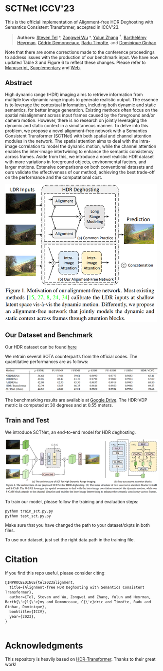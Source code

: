 # SCTNet ICCV'23

This is the official implementation of Alignment-free HDR Deghosting with Semantics Consistent Transformer, accepted in ICCV'23.

> **Authors:** 
> [Steven Tel](https://imvia.u-bourgogne.fr/equipe/tel-steven) *,
> [Zongwei Wu](https://scholar.google.fr/citations?user=3QSALjX498QC&hl=en) *,
> [Yulun Zhang](https://scholar.google.fr/citations?user=ORmLjWoAAAAJ&hl=en&oi=ao) $`^\dagger`$, 
> [Barthélémy Heyrman](https://scholar.google.fr/citations?user=2VOpb80AAAAJ&hl=en&oi=ao),
> [Cédric Demonceaux](https://scholar.google.fr/citations?user=CCvaUR4AAAAJ&hl=en),
> [Radu Timofte](https://scholar.google.fr/citations?user=u3MwH5kAAAAJ&hl=en),
> and [Dominique Ginhac](https://scholar.google.fr/citations?user=fkdCT5kAAAAJ&hl=en&oi=ao).

Note that there are some corrections made to the conference proceedings to address issues with the production of our benchmark input. We have now updated Table 3 and Figure 6 to reflect these changes. Please refer to [Manuscript](https://arxiv.org/pdf/2305.18135.pdf), [Supplementary](https://github.com/Zongwei97/SCTNet/blob/main/Supp/Supplementary.pdf) and [Web](https://steven-tel.github.io/sctnet/).



## Abstract

High dynamic range (HDR) imaging aims to retrieve information from multiple low-dynamic range inputs to generate realistic output. The essence is to leverage the contextual information, including both dynamic and static semantics, for better image generation. Existing methods often focus on the spatial misalignment across input frames caused by the foreground and/or camera motion. However, there is no research on jointly leveraging the dynamic and static context in a simultaneous manner.  To delve into this problem, we propose a novel alignment-free network with a Semantics Consistent Transformer (SCTNet) with both spatial and channel attention modules in the network. The spatial attention aims to deal with the intra-image correlation to model the dynamic motion, while the channel attention enables the inter-image intertwining to enhance the semantic consistency across frames. Aside from this, we introduce a novel realistic HDR dataset with more variations in foreground objects, environmental factors, and larger motions. Extensive comparisons on both conventional datasets and ours validate the effectiveness of our method, achieving the best trade-off on the performance and the computational cost.

<img src="https://github.com/Zongwei97/SCTNet/blob/main/Supp/abstract.png"  width="500" />


## Our Dataset and Benchmark

Our HDR dataset can be found [here](https://drive.google.com/drive/folders/1CtvUxgFRkS56do_Hea2QC7ztzglGfrlB)

We retrain several SOTA counterparts from the official codes.  The quantitative performances are as follows:

![abstract](https://github.com/Zongwei97/SCTNet/blob/main/Supp/Benchmark.png)

The benchmarking results are available at [Google Drive](https://drive.google.com/file/d/1fCQh26zwwVUdWCC8GsnPdRa9J9MUuqM_/view?usp=sharing).
The HDR-VDP metric is computed at 30 degrees and at 0.55 meters.

## Train and Test

We introduce SCTNet, an end-to-end model for HDR deghosting.

![abstract](https://github.com/Zongwei97/SCTNet/blob/main/Supp/Model.png)

To train our model, please follow the training and evaluation steps:

```
python train_sct.py.py
python test_sct.py.py
```
Make sure that you have changed the path to your dataset/ckpts in both files.

To use our dataset, just set the right data path in the training file.

# Citation

If you find this repo useful, please consider citing:

```
@INPROCEEDINGS{tel2023alignment,
  title={Alignment-free HDR Deghosting with Semantics Consistent Transformer},
  author={Tel, Steven and Wu, Zongwei and Zhang, Yulun and Heyrman, Barth{\'e}l{\'e}my and Demonceaux, C{\'e}dric and Timofte, Radu and Ginhac, Dominique},
  booktitle={ICCV}, 
  year={2023},
}
  
```

# Acknowledgments
This repository is heavily based on [HDR-Transformer](https://github.com/liuzhen03/HDR-Transformer-PyTorch). Thanks to their great work!
